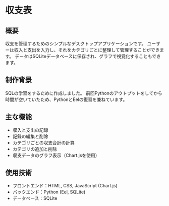 # 収支表

## 概要
収支を管理するためのシンプルなデスクトップアプリケーションです。
ユーザーは収入と支出を入力し、それをカテゴリごとに整理して管理することができます。
データはSQLiteデータベースに保存され、グラフで視覚化することもできます。

## 制作背景
SQLの学習をするために作成しました。
前回Pythonのアウトプットをしてから時間が空いていたため、PythonとEelの復習を兼ねています。

## 主な機能
- 収入と支出の記録
- 記録の編集と削除
- カテゴリごとの収支合計の計算
- カテゴリの追加と削除
- 収支データのグラフ表示（Chart.jsを使用）

## 使用技術
- フロントエンド：HTML, CSS, JavaScript (Chart.js)
- バックエンド：Python (Eel, SQLite)
- データベース：SQLite
